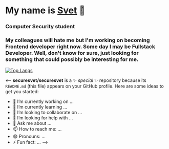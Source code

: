 # My name is <a href="mursvet.ru">Svet</a> 👋
### Computer Security student
### My colleagues will hate me but I'm working on becoming Frontend developer right now. Some day I may be Fullstack Developer. Well, don't know for sure, just looking for something that could possibly be interesting for me.
[![Top Langs](https://github-readme-stats.vercel.app/api/top-langs/?username=securesvet)](https://github.com/securesvet/github-readme-stats)

<--
**securesvet/securesvet** is a ✨ _special_ ✨ repository because its `README.md` (this file) appears on your GitHub profile.
Here are some ideas to get you started:

- 🔭 I’m currently working on ...
- 🌱 I’m currently learning ...
- 👯 I’m looking to collaborate on ...
- 🤔 I’m looking for help with ...
- 💬 Ask me about ...
- 📫 How to reach me: ...
- 😄 Pronouns: ...
- ⚡ Fun fact: ...
-->

